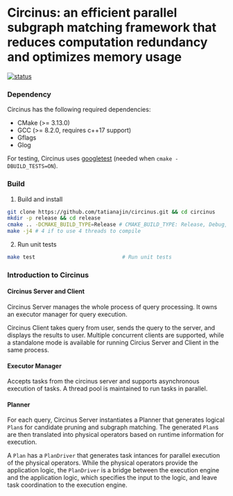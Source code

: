 Circinus: an efficient parallel subgraph matching framework that reduces computation redundancy and optimizes memory usage
=======

[![status](https://github.com/TatianaJin/circinus/actions/workflows/ci.yml/badge.svg?branch=master)](https://github.com/TatianaJin/circinus/actions/workflows/ci.yml)

### Dependency

Circinus has the following required dependencies:

- CMake (>= 3.13.0)
- GCC (>= 8.2.0, requires c++17 support)
- Gflags
- Glog

For testing, Circinus uses [googletest](https://github.com/google/googletest/releases/tag/release-1.8.0) (needed when `cmake -DBUILD_TESTS=ON`).


### Build

1. Build and install
```bash
git clone https://github.com/tatianajin/circinus.git && cd circinus
mkdir -p release && cd release
cmake .. -DCMAKE_BUILD_TYPE=Release # CMAKE_BUILD_TYPE: Release, Debug, RelWithDebInfo
make -j4 # 4 if to use 4 threads to compile
```


2. Run unit tests
```bash
make test                            # Run unit tests
```


### Introduction to Circinus

#### Circinus Server and Client

Circinus Server manages the whole process of query processing. It owns an executor manager for query execution.

Circinus Client takes query from user, sends the query to the server, and displays the results to user. Multiple concurrent clients are supported, while a standalone mode is available for running Circius Server and Client in the same process.

#### Executor Manager

Accepts tasks from the circinus server and supports asynchronous execution of tasks. A thread pool is maintained to run tasks in parallel.

#### Planner
For each query, Circinus Server instantiates a Planner that generates logical `Plan`s for candidate pruning and subgraph matching. The generated `Plan`s are then translated into physical operators based on runtime information for execution.

A `Plan` has a `PlanDriver` that generates task intances for parallel execution of the physical operators. While the physical operators provide the application logic, the `PlanDriver` is a bridge between the execution engine and the application logic, which specifies the input to the logic, and leave task coordination to the execution engine.
